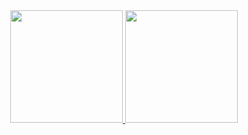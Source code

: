<div align="center">
  <a href="https://github.com/heralddiniz">
  <img height="180em" src="https://github-readme-stats.vercel.app/api?username=heralddiniz&show_icons=true&theme=dark&include_all_commits=true&count_private=true"/>
  <img height="180em" src="https://github-readme-stats.vercel.app/api/top-langs/?username=heralddiniz&layout=compact&langs_count=7&theme=dark"/>
</div>

